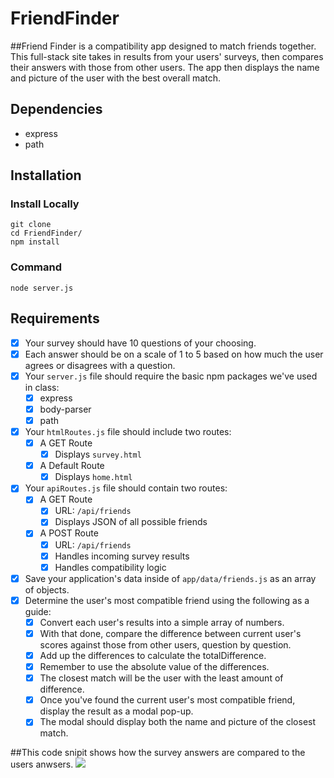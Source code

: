 # FriendFinder


##Friend Finder is a compatibility app designed to match friends together. This full-stack site takes in results from your users' surveys, then compares their answers with those from other users. The app then displays the name and picture of the user with the best overall match.

## Dependencies
* express
* path
## Installation
### Install Locally
```
git clone 
cd FriendFinder/
npm install
```
### Command
```
node server.js
```
## Requirements
- [x] Your survey should have 10 questions of your choosing. 
- [x] Each answer should be on a scale of 1 to 5 based on how much the user agrees or disagrees with a question.
- [x] Your `server.js` file should require the basic npm packages we've used in class: 
  - [x] express
  - [x] body-parser
  - [x] path
- [x] Your `htmlRoutes.js` file should include two routes:
  - [x] A GET Route
    - [x] Displays `survey.html` 
  - [x] A Default Route 
    - [x] Displays `home.html` 
- [x] Your `apiRoutes.js` file should contain two routes:
  - [x] A GET Route
    - [x] URL: `/api/friends`
    - [x] Displays JSON of all possible friends
  - [x] A POST Route
    - [x] URL: `/api/friends`
    - [x] Handles incoming survey results
    - [x] Handles compatibility logic
- [x] Save your application's data inside of `app/data/friends.js` as an array of objects.
- [x] Determine the user's most compatible friend using the following as a guide:
    - [x] Convert each user's results into a simple array of numbers.
    - [x] With that done, compare the difference between current user's scores against those from other users, question by question.
    - [x] Add up the differences to calculate the totalDifference.
    - [x] Remember to use the absolute value of the differences.
    - [x] The closest match will be the user with the least amount of difference.
    - [x] Once you've found the current user's most compatible friend, display the result as a modal pop-up.
    - [x] The modal should display both the name and picture of the closest match.

##This code snipit shows how the survey answers are compared to the users anwsers.
<img src="/app/assets/Capture.PNG">
